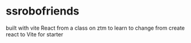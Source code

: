 # ssrobofriends

built with vite React from a class on ztm to learn to change from create react to Vite for starter
